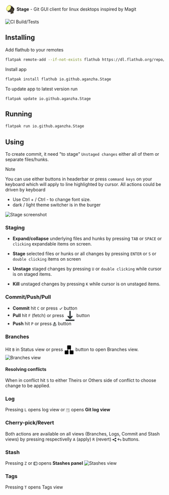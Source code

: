 <p float="left">
  <picture><source srcset="./icons/64x64/io.github.aganzha.Stage.png"><img valign="middle" alt="Stage logo" src="./icons/64x64/io.github.aganzha.Stage.png" width="32"></picture>
   <strong>Stage</strong> -
   <span>Git GUI client for linux desktops inspired by Magit</span>
</p>

![CI Build/Tests](https://github.com/aganzha/stage/actions/workflows/tests.yml/badge.svg)

## Installing
Add flathub to your remotes
```sh
flatpak remote-add --if-not-exists flathub https://dl.flathub.org/repo/flathub.flatpakrepo
```
Install app
```sh
flatpak install flathub io.github.aganzha.Stage
```
To update app to latest version run
```
flatpak update io.github.aganzha.Stage
```

## Running
```sh
flatpak run io.github.aganzha.Stage
```
## Using
To create commit, it need "to stage" `Unstaged changes` either all of them or separate files/hunks.
> [!NOTE]
> You can use either buttons in headerbar or press `command keys` on your keyboard which will apply to line highlighted by cursor. All actions could be driven by keyboard 

- Use Ctrl + / Ctrl - to change font size.
- dark / light theme switcher is in the burger

<picture><source srcset="https://github.com/user-attachments/assets/aae0b833-6979-4644-8f4c-83f4eda739c1"><img alt="Stage screenshot" src="https://github.com/user-attachments/assets/aae0b833-6979-4644-8f4c-83f4eda739c1"></picture>


### Staging

- **Expand/collapse** underlying files and hunks by pressing `TAB` or `SPACE` or `clicking` expandable items on screen.

- **Stage** selected files or hunks or all changes by pressing `ENTER` or `S` or `double clicking` items on screen

- **Unstage** staged changes by pressing `U` or `double clicking` while cursor is on staged items.

- **Kill** unstaged changes by pressing `K` while cursor is on unstaged items.


### Commit/Push/Pull
- **Commit** hit `C` or press <picture><source srcset="./icons/object-select-symbolic.svg"><img valign="middle" alt="Commit button" src="./icons/object-select-symbolic.svg" width="12"></picture> button
- **Pull** hit `F` (fetch) or press <picture><source srcset="./icons/document-save-symbolic.svg"><img valign="middle" alt="Pull button" src="./icons/document-save-symbolic.svg"></picture> button
- **Push** hit `P` or press <picture><img valign="middle" alt="Push button" src="./icons/send-to-symbolic.svg" width="12"></picture> button

### Branches
Hit `B` in Status view or press <picture><source srcset="./icons/org.gtk.gtk4.NodeEditor-symbolic.svg" > <img valign="middle" alt="Branches button" src="./icons/org.gtk.gtk4.NodeEditor-symbolic.svg"></picture> button to open Branches view.
<picture><source srcset="https://github.com/user-attachments/assets/a07cd1bf-b435-40ad-beca-edbabc5d285f"> <img alt="Branches view" src="https://github.com/user-attachments/assets/a07cd1bf-b435-40ad-beca-edbabc5d285f"></picture>

#### Resolving conflicts
When in conflict hit `S` to either Theirs or Others side of conflict to choose change to be applied.

### Log
Pressing `L` opens log view or <picture><source srcset="./icons/org.gnome.Logs-symbolic.svg"><img valign="middle" alt="Push button" src="./icons/org.gnome.Logs-symbolic.svg" width="12"></picture> opens **Git log view**

### Cherry-pick/Revert
Both actions are available on all views (Branches, Logs, Commit and Stash views) by pressing respectivelly `A` (apply) `R` (revert) 
<picture><source srcset="./icons/emblem-shared-symbolic.svg"><img valign="middle" alt="Apply button" src="./icons/emblem-shared-symbolic.svg" width="12"></picture> <picture><source srcset="./icons/edit-undo-symbolic.svg"><img valign="middle" alt="Revert button" src="./icons/edit-undo-symbolic.svg" width="12"></picture> buttons.

### Stash
Pressing `Z` or <picture><source srcset="./icons/sidebar-show-symbolic.svg"><img valign="middle" alt="Push button" src="./icons/sidebar-show-symbolic.svg" width="12"></picture> opens **Stashes panel**
<picture><source srcset="https://github.com/user-attachments/assets/22f7b87d-42fd-4358-b719-5ea705df1f41"><img alt="Stashes view" src="https://github.com/user-attachments/assets/22f7b87d-42fd-4358-b719-5ea705df1f41"></picture>

### Tags
Pressing `T` opens Tags view
